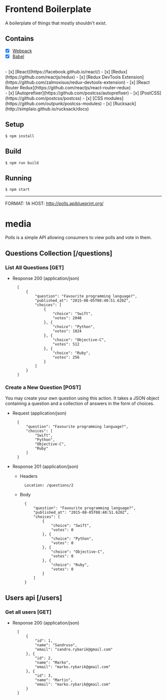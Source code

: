 
# Frontend Boilerplate

A boilerplate of things that mostly shouldn't exist.

## Contains

- [x] [Webpack](https://webpack.github.io)
- [x] [Babel](https://babeljs.io/)
<br>
- [x] [React](https://facebook.github.io/react/)
- [x] [Redux](https://github.com/reactjs/redux)
- [x] [Redux DevTools Extension](https://github.com/zalmoxisus/redux-devtools-extension)
- [x] [React Router Redux](https://github.com/reactjs/react-router-redux)
<br>
- [x] [Autoprefixer](https://github.com/postcss/autoprefixer)
- [x] [PostCSS](https://github.com/postcss/postcss)
- [x] [CSS modules](https://github.com/outpunk/postcss-modules)
- [x] [Rucksack](http://simplaio.github.io/rucksack/docs)


## Setup

```
$ npm install
```

## Build

```
$ npm run build
```

## Running

```
$ npm start
```

---

FORMAT: 1A
HOST: http://polls.apiblueprint.org/

# media

Polls is a simple API allowing consumers to view polls and vote in them.

## Questions Collection [/questions]

### List All Questions [GET]

+ Response 200 (application/json)

        [
            {
                "question": "Favourite programming language?",
                "published_at": "2015-08-05T08:40:51.620Z",
                "choices": [
                    {
                        "choice": "Swift",
                        "votes": 2048
                    }, {
                        "choice": "Python",
                        "votes": 1024
                    }, {
                        "choice": "Objective-C",
                        "votes": 512
                    }, {
                        "choice": "Ruby",
                        "votes": 256
                    }
                ]
            }
        ]

### Create a New Question [POST]

You may create your own question using this action. It takes a JSON
object containing a question and a collection of answers in the
form of choices.

+ Request (application/json)

        {
            "question": "Favourite programming language?",
            "choices": [
                "Swift",
                "Python",
                "Objective-C",
                "Ruby"
            ]
        }

+ Response 201 (application/json)

    + Headers

            Location: /questions/2

    + Body

            {
                "question": "Favourite programming language?",
                "published_at": "2015-08-05T08:40:51.620Z",
                "choices": [
                    {
                        "choice": "Swift",
                        "votes": 0
                    }, {
                        "choice": "Python",
                        "votes": 0
                    }, {
                        "choice": "Objective-C",
                        "votes": 0
                    }, {
                        "choice": "Ruby",
                        "votes": 0
                    }
                ]
            }
            
            
## Users api [/users]

### Get all users [GET]

+ Response 200 (application/json)

        [
            {
                "id": 1, 
                "name": "Sandruso", 
                "email": "sandro.rybarik@gmail.com"
            }, {
                "id": 2, 
                "name": "Marko", 
                "email": "marko.rybarik@gmail.com"
            }, {
                "id": 3, 
                "name": "Martin", 
                "email": "marko.rybarik@gmail.com"
            }
        ]
